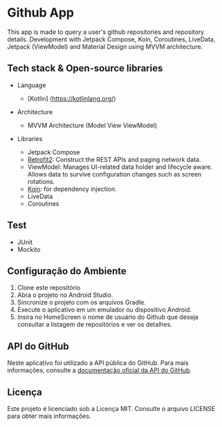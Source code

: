 <h1>Github App</h1>

This app is made to query a user's github repositories and repository details. Development with Jetpack Compose, Koin, Coroutines, LiveData, Jetpack (ViewModel) and Material Design using MVVM architecture.

## Tech stack & Open-source libraries
- Language
  - [Kotlin] (https://kotlinlang.org/)
    
- Architecture
  - MVVM Architecture (Model View ViewModel)

- Libraries
  - Jetpack Compose
  - [Retrofit2](https://github.com/square/retrofit): Construct the REST APIs and paging network data.
  - ViewModel: Manages UI-related data holder and lifecycle aware. Allows data to survive configuration changes such as screen rotations.
  - [Koin](https://insert-koin.io/docs/quickstart/android-compose): for dependency injection.
  - LiveData
  - Coroutines

## Test
- JUnit
- Mockito


## Configuração do Ambiente
1. Clone este repositório
2. Abra o projeto no Android Studio.
3. Sincronize o projeto com os arquivos Gradle.
4. Execute o aplicativo em um emulador ou dispositivo Android.
5. Insira no HomeScreen o nome de usuário do Github que deseja consultar a listagem de repositórios e ver os detalhes.

## API do GitHub

Neste aplicativo foi utilizado a API pública do GitHub. Para mais informações, consulte a [documentação oficial da API do GitHub](https://docs.github.com/en/rest).

## Licença

Este projeto é licenciado sob a Licença MIT. Consulte o arquivo LICENSE para obter mais informações.

